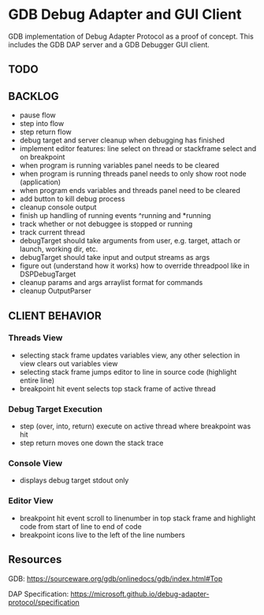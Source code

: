 # GDB Debug Adapter and GUI Client
GDB implementation of Debug Adapter Protocol as a proof of concept. This includes the GDB DAP server and a GDB Debugger GUI client.

## TODO

## BACKLOG
* pause flow
* step into flow
* step return flow
* debug target and server cleanup when debugging has finished
* implement editor features: line select on thread or stackframe select and on breakpoint
* when program is running variables panel needs to be cleared
* when program is running threads panel needs to only show root node (application)
* when program ends variables and threads panel need to be cleared
* add button to kill debug process
* cleanup console output
* finish up handling of running events ^running and *running
* track whether or not debuggee is stopped or running
* track current thread
* debugTarget should take arguments from user, e.g. target, attach or launch, working dir, etc.
* debugTarget should take input and output streams as args
* figure out (understand how it works) how to override threadpool like in DSPDebugTarget
* cleanup params and args arraylist format for commands
* cleanup OutputParser

## CLIENT BEHAVIOR
### Threads View
* selecting stack frame updates variables view, any other selection in view clears out variables view
* selecting stack frame jumps editor to line in source code (highlight entire line)
* breakpoint hit event selects top stack frame of active thread

### Debug Target Execution
* step (over, into, return) execute on active thread where breakpoint was hit
* step return moves one down the stack trace

### Console View
* displays debug target stdout only

### Editor View
* breakpoint hit event scroll to linenumber in top stack frame and highlight code from start of line to end of code
* breakpoint icons live to the left of the line numbers

## Resources
GDB: https://sourceware.org/gdb/onlinedocs/gdb/index.html#Top

DAP Specification: https://microsoft.github.io/debug-adapter-protocol/specification
